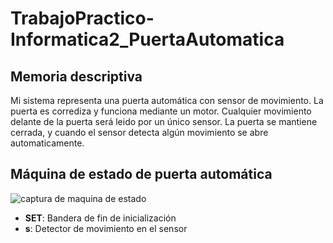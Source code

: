 # TrabajoPractico-Informatica2_PuertaAutomatica

## Memoria descriptiva

Mi sistema representa una puerta automática con sensor de movimiento. La puerta es corrediza y funciona mediante un motor. Cualquier movimiento delante de la puerta será leido por un único sensor. La puerta se mantiene cerrada, y cuando el sensor detecta algún movimiento se abre automaticamente.

## Máquina de estado de puerta automática

![captura de maquina de estado](https://user-images.githubusercontent.com/82234887/190162330-6e75c734-db36-4e67-b744-83177bda12d3.PNG)

- __SET__: Bandera de fin de inicialización
- __s__: Detector de movimiento en el sensor
